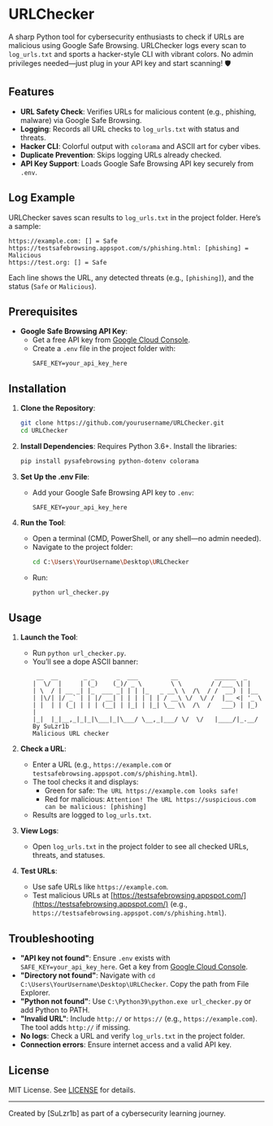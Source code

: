 # URLChecker

A sharp Python tool for cybersecurity enthusiasts to check if URLs are malicious using Google Safe Browsing. URLChecker logs every scan to `log_urls.txt` and sports a hacker-style CLI with vibrant colors. No admin privileges needed—just plug in your API key and start scanning! 🛡️

## Features
- **URL Safety Check**: Verifies URLs for malicious content (e.g., phishing, malware) via Google Safe Browsing.
- **Logging**: Records all URL checks to `log_urls.txt` with status and threats.
- **Hacker CLI**: Colorful output with `colorama` and ASCII art for cyber vibes.
- **Duplicate Prevention**: Skips logging URLs already checked.
- **API Key Support**: Loads Google Safe Browsing API key securely from `.env`.

## Log Example
URLChecker saves scan results to `log_urls.txt` in the project folder. Here’s a sample:

```
https://example.com: [] = Safe
https://testsafebrowsing.appspot.com/s/phishing.html: [phishing] = Malicious
https://test.org: [] = Safe
```

Each line shows the URL, any detected threats (e.g., `[phishing]`), and the status (`Safe` or `Malicious`).

## Prerequisites
- **Google Safe Browsing API Key**:
  - Get a free API key from [Google Cloud Console](https://console.cloud.google.com/apis/library/safebrowsing.googleapis.com).
  - Create a `.env` file in the project folder with:
    ```
    SAFE_KEY=your_api_key_here
    ```

## Installation
1. **Clone the Repository**:
   ```bash
   git clone https://github.com/yourusername/URLChecker.git
   cd URLChecker
   ```

2. **Install Dependencies**:
   Requires Python 3.6+. Install the libraries:
   ```bash
   pip install pysafebrowsing python-dotenv colorama
   ```

3. **Set Up the .env File**:
   - Add your Google Safe Browsing API key to `.env`:
     ```
     SAFE_KEY=your_api_key_here
     ```

4. **Run the Tool**:
   - Open a terminal (CMD, PowerShell, or any shell—no admin needed).
   - Navigate to the project folder:
     ```bash
     cd C:\Users\YourUsername\Desktop\URLChecker
     ```
   - Run:
     ```bash
     python url_checker.py
     ```

## Usage
1. **Launch the Tool**:
   - Run `python url_checker.py`.
   - You’ll see a dope ASCII banner:
     ```
      __  __       _ _      _  ___         __          ______  _     
     |  \/  |     | (_)    (_)/ _ \        \ \        / /___ \| |    
     | \  / | __ _| |_  ___ _| | | |_   _ __\ \  /\  / /  __) | |__  
     | |\/| |/ _` | | |/ __| | | | | | | / __\ \/  \/ /  |__ <| '_ \ 
     | |  | | (_| | | | (__| | |_| | |_| \__ \\  /\  /   ___) | |_) |
     |_|  |_|__,_|_|_|\___|_|\___/ \__,_|___/ \/  \/   |____/|_.__/  
     By SuLzr1b
     Malicious URL checker
     ```

2. **Check a URL**:
   - Enter a URL (e.g., `https://example.com` or `testsafebrowsing.appspot.com/s/phishing.html`).
   - The tool checks it and displays:
     - Green for safe: `The URL https://example.com looks safe!`
     - Red for malicious: `Attention! The URL https://suspicious.com can be malicious: [phishing]`
   - Results are logged to `log_urls.txt`.

3. **View Logs**:
   - Open `log_urls.txt` in the project folder to see all checked URLs, threats, and statuses.

4. **Test URLs**:
   - Use safe URLs like `https://example.com`.
   - Test malicious URLs at [https://testsafebrowsing.appspot.com/](https://testsafebrowsing.appspot.com/) (e.g., `https://testsafebrowsing.appspot.com/s/phishing.html`).

## Troubleshooting
- **"API key not found"**: Ensure `.env` exists with `SAFE_KEY=your_api_key_here`. Get a key from [Google Cloud Console](https://console.cloud.google.com).
- **"Directory not found"**: Navigate with `cd C:\Users\YourUsername\Desktop\URLChecker`. Copy the path from File Explorer.
- **"Python not found"**: Use `C:\Python39\python.exe url_checker.py` or add Python to PATH.
- **"Invalid URL"**: Include `http://` or `https://` (e.g., `https://example.com`). The tool adds `http://` if missing.
- **No logs**: Check a URL and verify `log_urls.txt` in the project folder.
- **Connection errors**: Ensure internet access and a valid API key.

## License
MIT License. See [LICENSE](LICENSE) for details.

---
Created by [SuLzr1b] as part of a cybersecurity learning journey.

